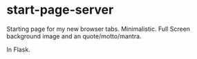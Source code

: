 # start-page-server

Starting page for my new browser tabs. Minimalistic. Full Screen background image and an quote/motto/mantra.

In Flask.